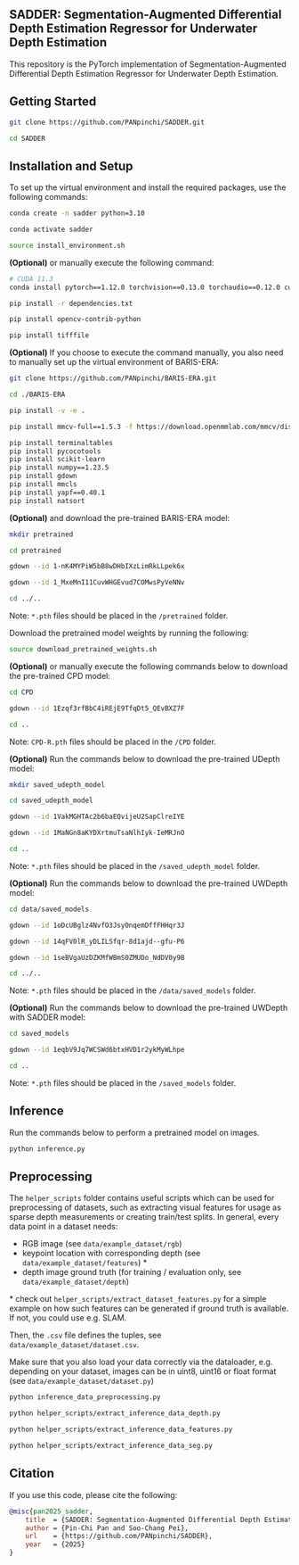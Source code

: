 ## **SADDER**: **S**egmentation-**A**ugmented **D**ifferential **D**epth **E**stimation **R**egressor for Underwater Depth Estimation
This repository is the PyTorch implementation of Segmentation-Augmented Differential Depth Estimation Regressor for Underwater Depth Estimation.


## Getting Started
```bash
git clone https://github.com/PANpinchi/SADDER.git

cd SADDER
```

## Installation and Setup
To set up the virtual environment and install the required packages, use the following commands:
```bash
conda create -n sadder python=3.10

conda activate sadder

source install_environment.sh
```
**(Optional)** or manually execute the following command:
```bash
# CUDA 11.3
conda install pytorch==1.12.0 torchvision==0.13.0 torchaudio==0.12.0 cudatoolkit=11.3 -c pytorch

pip install -r dependencies.txt

pip install opencv-contrib-python

pip install tifffile
```

**(Optional)** If you choose to execute the command manually, you also need to manually set up the virtual environment of BARIS-ERA:
```bash
git clone https://github.com/PANpinchi/BARIS-ERA.git

cd ./BARIS-ERA

pip install -v -e .

pip install mmcv-full==1.5.3 -f https://download.openmmlab.com/mmcv/dist/cu113/torch1.12.0/index.html

pip install terminaltables
pip install pycocotools
pip install scikit-learn
pip install numpy==1.23.5
pip install gdown
pip install mmcls
pip install yapf==0.40.1
pip install natsort
```

**(Optional)** and download the pre-trained BARIS-ERA model:
```bash
mkdir pretrained

cd pretrained

gdown --id 1-nK4MYPiW5bB8wDHbIXzLimRkLLpek6x

gdown --id 1_MxeMnI11CuvWHGEvud7COMwsPyVeNNv

cd ../..
```
Note: `*.pth` files should be placed in the `/pretrained` folder.


Download the pretrained model weights by running the following:
```bash
source download_pretrained_weights.sh
```

**(Optional)** or manually execute the following commands below to download the pre-trained CPD model:
```bash
cd CPD

gdown --id 1Ezqf3rfBbC4iREjE9TfqDt5_QEvBXZ7F

cd ..
```
Note: `CPD-R.pth` files should be placed in the `/CPD` folder.


**(Optional)** Run the commands below to download the pre-trained UDepth model:
```bash
mkdir saved_udepth_model

cd saved_udepth_model

gdown --id 1VakMGHTAc2b6baEQvijeU2SapClreIYE

gdown --id 1MaNGn8aKYDXrtmuTsaNlhIyk-IeMRJnO

cd ..
```
Note: `*.pth` files should be placed in the `/saved_udepth_model` folder.

**(Optional)** Run the commands below to download the pre-trained UWDepth model:
```bash
cd data/saved_models

gdown --id 1oDcUBglz4NvfO3JsyOnqemDffFHHqr3J

gdown --id 14qFV0lR_yDLILSfqr-8d1ajd--gfu-P6

gdown --id 1seBVgaUzDZKMfWBmS0ZMUDo_NdDV0y9B

cd ../..
```
Note: `*.pth` files should be placed in the `/data/saved_models` folder.

**(Optional)** Run the commands below to download the pre-trained UWDepth with SADDER model:
```bash
cd saved_models

gdown --id 1eqbV9Jq7WCSWd6btxHVD1r2ykMyWLhpe

cd ..
```
Note: `*.pth` files should be placed in the `/saved_models` folder.


## Inference
Run the commands below to perform a pretrained model on images.
```bash
python inference.py
```

## Preprocessing
The `helper_scripts` folder contains useful scripts which can be used for preprocessing of datasets, such as extracting visual features for usage as sparse depth measurements or creating train/test splits. In general, every data point in a dataset needs:
- RGB image (see `data/example_dataset/rgb`)
- keypoint location with corresponding depth (see `data/example_dataset/features`) *
- depth image ground truth (for training / evaluation only, see `data/example_dataset/depth`)

\* check out `helper_scripts/extract_dataset_features.py` for a simple example on how such features can be generated if ground truth is available. If not, you could use e.g. SLAM.

Then, the `.csv` file defines the tuples, see `data/example_dataset/dataset.csv`.

Make sure that you also load your data correctly via the dataloader, e.g. depending on your dataset, images can be in uint8, uint16 or float format (see `data/example_dataset/dataset.py`)
```bash
python inference_data_preprocessing.py

python helper_scripts/extract_inference_data_depth.py

python helper_scripts/extract_inference_data_features.py

python helper_scripts/extract_inference_data_seg.py
```

## Citation
If you use this code, please cite the following:
```bibtex
@misc{pan2025_sadder,
    title  = {SADDER: Segmentation-Augmented Differential Depth Estimation Regressor for Underwater Depth Estimation},
    author = {Pin-Chi Pan and Soo-Chang Pei},
    url    = {https://github.com/PANpinchi/SADDER},
    year   = {2025}
}
```
